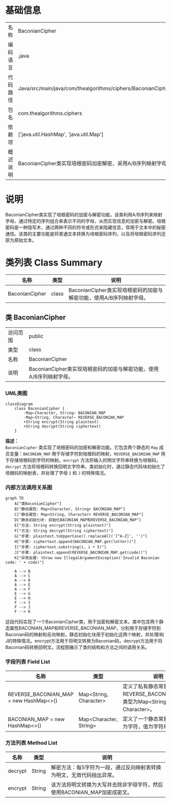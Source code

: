 # 基础信息

|      |      |
|------|------|
| 名称 | BaconianCipher |
| 编码语言 | .java |
| 代码路径 | Java/src/main/java/com/thealgorithms/ciphers/BaconianCipher.java |
| 包名 | com.thealgorithms.ciphers |
| 依赖项 | ['java.util.HashMap', 'java.util.Map'] |
| 概述说明 | BaconianCipher类实现培根密码加密解密，采用A/B序列映射字母。 |

# 说明

BaconianCipher类实现了培根密码的加密与解密功能。该类利用A/B序列来映射字母，通过特定的序列组合来表示不同的字母，从而实现信息的加密与解密。培根密码是一种隐写术，通过两种不同的符号或形式来隐藏信息，常用于文本中的秘密通信。该类的主要功能是将普通文本转换为培根密码序列，以及将培根密码序列还原为原始文本。

# 类列表 Class Summary

| 名称   | 类型  | 说明 |
|-------|------|-------------|
| BaconianCipher | class | BaconianCipher类实现培根密码的加密与解密功能，使用A/B序列映射字母。 |



## 类 BaconianCipher

|      |      |
|------|------|
| 访问范围 | public |
| 类型 | class |
| 名称 | BaconianCipher |
| 说明 | BaconianCipher类实现培根密码的加密与解密功能，使用A/B序列映射字母。 |


### UML类图

```mermaid
classDiagram
    class BaconianCipher {
        -Map~Character, String~ BACONIAN_MAP
        -Map~String, Character~ REVERSE_BACONIAN_MAP
        +String encrypt(String plaintext)
        +String decrypt(String ciphertext)
    }
```

**描述：**  
`BaconianCipher` 类实现了培根密码的加密和解密功能。它包含两个静态的 `Map` 成员变量：`BACONIAN_MAP` 用于存储字符到培根码的映射，`REVERSE_BACONIAN_MAP` 用于存储培根码到字符的映射。`encrypt` 方法将输入的明文字符串转换为培根码，`decrypt` 方法将培根码转换回明文字符串。类初始化时，通过静态代码块初始化了培根码的映射表，并处理了字母 `I` 和 `J` 的特殊情况。


### 内部方法调用关系图

```mermaid
graph TD
    A["类BaconianCipher"]
    B["静态属性: Map<Character, String> BACONIAN_MAP"]
    C["静态属性: Map<String, Character> REVERSE_BACONIAN_MAP"]
    D["静态初始化块: 初始化BACONIAN_MAP和REVERSE_BACONIAN_MAP"]
    E["方法: String encrypt(String plaintext)"]
    F["方法: String decrypt(String ciphertext)"]
    G["步骤: plaintext.toUpperCase().replaceAll('[^A-Z]', '')"]
    H["步骤: ciphertext.append(BACONIAN_MAP.get(letter))"]
    I["步骤: ciphertext.substring(i, i + 5)"]
    J["步骤: plaintext.append(REVERSE_BACONIAN_MAP.get(code))"]
    K["异常处理: throw new IllegalArgumentException('Invalid Baconian code: ' + code)"]

    A --> B
    A --> C
    A --> D
    A --> E
    A --> F
    E --> G
    E --> H
    F --> I
    F --> J
    F --> K
```

这段代码实现了一个BaconianCipher类，用于加密和解密文本。类中包含两个静态属性BACONIAN_MAP和REVERSE_BACONIAN_MAP，分别用于存储字符到Baconian码的映射和反向映射。静态初始化块用于初始化这两个映射，并处理I和J的特殊情况。encrypt方法用于将明文转换为Baconian码，decrypt方法用于将Baconian码转换回明文。流程图展示了类的结构和方法之间的调用关系。

### 字段列表 Field List

| 名称  | 类型  | 说明 |
|-------|-------|------|
| REVERSE_BACONIAN_MAP = new HashMap<>() | Map<String, Character> | 定义了私有静态常量REVERSE_BACONIAN_MAP，类型为Map<String, Character>。 |
| BACONIAN_MAP = new HashMap<>() | Map<Character, String> | 定义了一个静态常量映射，键为字符，值为字符串。 |

### 方法列表 Method List

| 名称  | 类型  | 说明 |
|-------|-------|------|
| decrypt | String | 解密方法：每5字符为一段，通过反向映射表转换为明文，无效代码抛出异常。 |
| encrypt | String | 该方法将明文转换为大写并去除非字母字符，然后使用BACONIAN_MAP加密成密文。 |




